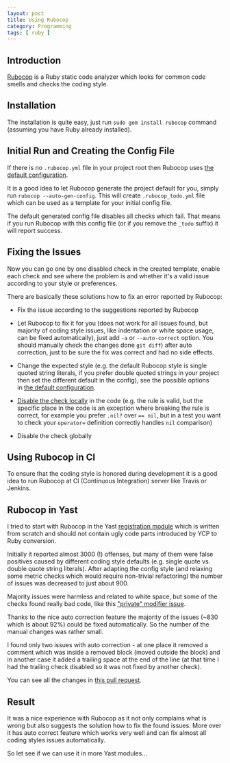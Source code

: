 ```yaml
---
layout: post
title: Using Rubocop
category: Programming
tags: [ ruby ]
---
```


## Introduction

[Rubocop](https://github.com/bbatsov/rubocop) is a Ruby static code analyzer
which looks for common code smells and checks the coding style.

## Installation

The installation is quite easy, just run `sudo gem install rubocop` command
(assuming you have Ruby already installed).

## Initial Run and Creating the Config File

If there is no `.rubocop.yml` file in your project root then Rubocop uses [the
default configuration](https://github.com/bbatsov/rubocop/blob/master/config/default.yml).

It is a good idea to let Rubocop generate the project default for you, simply
run `rubocop --auto-gen-config`. This will create `.rubocop_todo.yml` file which
can be used as a template for your initial config file.

The default generated config file disables all checks which fail. That means if
you run Rubocop with this config file (or if you remove the `_todo` suffix) it
will report success.

## Fixing the Issues

Now you can go one by one disabled check in the created template, enable
each check and see where the problem is and whether it's a valid issue according
to your style or preferences.

There are basically these solutions how to fix an error reported by Rubocop:

* Fix the issue according to the suggestions reported by Rubocop

* Let Rubocop to fix it for you (does not work for all issues found, but
  majority of coding style issues, like indentation or white space usage, can
  be fixed automatically), just add `-a` or `--auto-correct` option. You
  should manually check the changes done `git diff`) after auto correction,
  just to be sure the fix was correct and had no side effects.

* Change the expected style (e.g. the default Rubocop style is single quoted
  string literals, if you prefer double quoted strings in your project then
  set the different default in the config), see the possible options in [the
  default
  configuration](https://github.com/bbatsov/rubocop/blob/master/config/default.yml).

* [Disable the check locally](https://github.com/bbatsov/rubocop#disabling-cops-within-source-code)
  in the code (e.g. the rule is valid, but the specific place in the code is an
  exception where breaking the rule is correct, for example you prefer
  `.nil?` over `== nil`, but in a test you want to check your `operator=`
  definition correctly handles `nil` comparison)

*   Disable the check globally

## Using Rubocop in CI

To ensure that the coding style is honored during development it is a good idea
to run Rubocop at CI (Continuous Integration) server like Travis or Jenkins.

## Rubocop in Yast

I tried to start with Rubocop in the Yast [registration
module](https://github.com/yast/yast-registration) which is written from scratch
and should not contain ugly code parts introduced by YCP to Ruby conversion.

Initially it reported almost 3000 (!) offenses, but many of them were false
positives caused by different coding style defaults (e.g. single quote vs.
double quote string literals). After adapting the config style (and relaxing
some metric checks which would require non-trivial refactoring) the number of
issues was decreased to just about 900.

Majority issues were harmless and related to white space, but some of the checks
found really bad code, like this ["private" modifier
issue](https://github.com/yast/yast-registration/commit/4f4819838723e7ddd7598976db29268226838557).

Thanks to the nice auto correction feature the majority of the issues (~830
which is about 92%) could be fixed automatically. So the number of the manual
changes was rather small.

I found only two issues with auto correction - at one place it removed a comment
which was inside a removed block (moved outside the block) and in another case
it added a trailing space at the end of the line (at that time I had the
trailing check disabled so it was not fixed by another check).

You can see all the changes in [this pull
request](https://github.com/yast/yast-registration/pull/177).

## Result

It was a nice experience with Rubocop as it not only complains what is wrong but
also suggests the solution how to fix the found issues. More over it has auto
correct feature which works very well and can fix almost all coding styles
issues automatically.

So let see if we can use it in more Yast modules...
